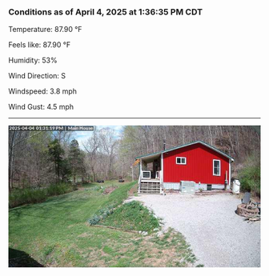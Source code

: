 ### Conditions as of April 4, 2025 at 1:36:35 PM CDT 

Temperature: 87.90 &deg;F

Feels like: 87.90 &deg;F

Humidity: 53%

Wind Direction: S

Windspeed: 3.8 mph

Wind Gust: 4.5 mph

---

<img src="./images/latest.jpeg"/>

